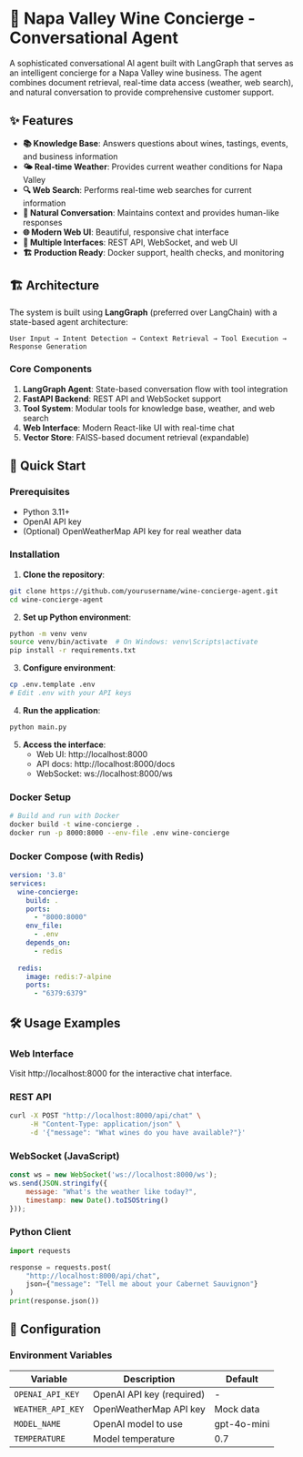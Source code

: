 # 🍷 Napa Valley Wine Concierge - Conversational Agent

A sophisticated conversational AI agent built with LangGraph that serves as an intelligent concierge for a Napa Valley wine business. The agent combines document retrieval, real-time data access (weather, web search), and natural conversation to provide comprehensive customer support.

## ✨ Features

- **📚 Knowledge Base**: Answers questions about wines, tastings, events, and business information
- **🌤️ Real-time Weather**: Provides current weather conditions for Napa Valley
- **🔍 Web Search**: Performs real-time web searches for current information
- **💬 Natural Conversation**: Maintains context and provides human-like responses
- **🌐 Modern Web UI**: Beautiful, responsive chat interface
- **🚀 Multiple Interfaces**: REST API, WebSocket, and web UI
- **🏗️ Production Ready**: Docker support, health checks, and monitoring

## 🏗️ Architecture

The system is built using **LangGraph** (preferred over LangChain) with a state-based agent architecture:

```
User Input → Intent Detection → Context Retrieval → Tool Execution → Response Generation
```

### Core Components

1. **LangGraph Agent**: State-based conversation flow with tool integration
2. **FastAPI Backend**: REST API and WebSocket support
3. **Tool System**: Modular tools for knowledge base, weather, and web search
4. **Web Interface**: Modern React-like UI with real-time chat
5. **Vector Store**: FAISS-based document retrieval (expandable)

## 🚀 Quick Start

### Prerequisites

- Python 3.11+
- OpenAI API key
- (Optional) OpenWeatherMap API key for real weather data

### Installation

1. **Clone the repository**:
```bash
git clone https://github.com/yourusername/wine-concierge-agent.git
cd wine-concierge-agent
```

2. **Set up Python environment**:
```bash
python -m venv venv
source venv/bin/activate  # On Windows: venv\Scripts\activate
pip install -r requirements.txt
```

3. **Configure environment**:
```bash
cp .env.template .env
# Edit .env with your API keys
```

4. **Run the application**:
```bash
python main.py
```

5. **Access the interface**:
   - Web UI: http://localhost:8000
   - API docs: http://localhost:8000/docs
   - WebSocket: ws://localhost:8000/ws

### Docker Setup

```bash
# Build and run with Docker
docker build -t wine-concierge .
docker run -p 8000:8000 --env-file .env wine-concierge
```

### Docker Compose (with Redis)

```yaml
version: '3.8'
services:
  wine-concierge:
    build: .
    ports:
      - "8000:8000"
    env_file:
      - .env
    depends_on:
      - redis
  
  redis:
    image: redis:7-alpine
    ports:
      - "6379:6379"
```

## 🛠️ Usage Examples

### Web Interface
Visit http://localhost:8000 for the interactive chat interface.

### REST API
```bash
curl -X POST "http://localhost:8000/api/chat" \
     -H "Content-Type: application/json" \
     -d '{"message": "What wines do you have available?"}'
```

### WebSocket (JavaScript)
```javascript
const ws = new WebSocket('ws://localhost:8000/ws');
ws.send(JSON.stringify({
    message: "What's the weather like today?",
    timestamp: new Date().toISOString()
}));
```

### Python Client
```python
import requests

response = requests.post(
    "http://localhost:8000/api/chat",
    json={"message": "Tell me about your Cabernet Sauvignon"}
)
print(response.json())
```

## 🔧 Configuration

### Environment Variables

| Variable | Description | Default |
|----------|-------------|---------|
| `OPENAI_API_KEY` | OpenAI API key (required) | - |
| `WEATHER_API_KEY` | OpenWeatherMap API key | Mock data |
| `MODEL_NAME` | OpenAI model to use | gpt-4o-mini |
| `TEMPERATURE` | Model temperature | 0.7 |
